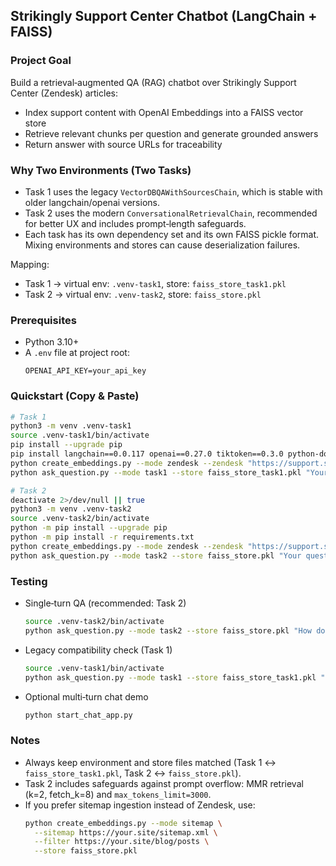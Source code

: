 ## Strikingly Support Center Chatbot (LangChain + FAISS)

### Project Goal
Build a retrieval‑augmented QA (RAG) chatbot over Strikingly Support Center (Zendesk) articles:
- Index support content with OpenAI Embeddings into a FAISS vector store
- Retrieve relevant chunks per question and generate grounded answers
- Return answer with source URLs for traceability

### Why Two Environments (Two Tasks)
- Task 1 uses the legacy `VectorDBQAWithSourcesChain`, which is stable with older langchain/openai versions.
- Task 2 uses the modern `ConversationalRetrievalChain`, recommended for better UX and includes prompt‑length safeguards.
- Each task has its own dependency set and its own FAISS pickle format. Mixing environments and stores can cause deserialization failures.

Mapping:
- Task 1 → virtual env: `.venv-task1`, store: `faiss_store_task1.pkl`
- Task 2 → virtual env: `.venv-task2`, store: `faiss_store.pkl`

### Prerequisites
- Python 3.10+
- A `.env` file at project root:
  ```
  OPENAI_API_KEY=your_api_key
  ```

### Quickstart (Copy & Paste)
```bash
# Task 1
python3 -m venv .venv-task1
source .venv-task1/bin/activate
pip install --upgrade pip
pip install langchain==0.0.117 openai==0.27.0 tiktoken==0.3.0 python-dotenv==1.0.1 faiss-cpu==1.8.0 bs4==0.0.1 requests==2.28.2 xmltodict==0.13.0
python create_embeddings.py --mode zendesk --zendesk "https://support.strikingly.com/api/v2/help_center/en-us/articles.json" --store faiss_store_task1.pkl
python ask_question.py --mode task1 --store faiss_store_task1.pkl "Your question"

# Task 2
deactivate 2>/dev/null || true
python3 -m venv .venv-task2
source .venv-task2/bin/activate
python -m pip install --upgrade pip
python -m pip install -r requirements.txt
python create_embeddings.py --mode zendesk --zendesk "https://support.strikingly.com/api/v2/help_center/en-us/articles.json" --store faiss_store.pkl
python ask_question.py --mode task2 --store faiss_store.pkl "Your question"
```

### Testing
- Single‑turn QA (recommended: Task 2)
  ```bash
  source .venv-task2/bin/activate
  python ask_question.py --mode task2 --store faiss_store.pkl "How do I ...?"
  ```

- Legacy compatibility check (Task 1)
  ```bash
  source .venv-task1/bin/activate
  python ask_question.py --mode task1 --store faiss_store_task1.pkl "How do I ...?"
  ```

- Optional multi‑turn chat demo
  ```bash
  python start_chat_app.py
  ```

### Notes
- Always keep environment and store files matched (Task 1 ↔ `faiss_store_task1.pkl`, Task 2 ↔ `faiss_store.pkl`).
- Task 2 includes safeguards against prompt overflow: MMR retrieval (k=2, fetch_k=8) and `max_tokens_limit=3000`.
- If you prefer sitemap ingestion instead of Zendesk, use:
  ```bash
  python create_embeddings.py --mode sitemap \
    --sitemap https://your.site/sitemap.xml \
    --filter https://your.site/blog/posts \
    --store faiss_store.pkl
  ```
